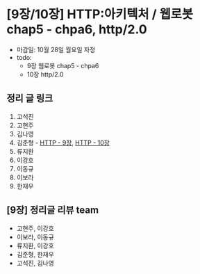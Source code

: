 # [9장/10장] HTTP:아키텍처 / 웹로봇 chap5 - chpa6, http/2.0

- 마감일: 10월 28일 월요일 자정
- todo:
  - 9장 웹로봇 chap5 - chpa6
  - 10장 http/2.0

## 정리 글 링크

1. 고석진
2. 고현주
3. 김나영
4. 김준형 - [HTTP - 9장](https://junjangsee.github.io/2019/10/20/network/network-09/), [HTTP - 10장](https://junjangsee.github.io/2019/10/27/network/network-10/)
5. 류지환
6. 이강호
7. 이동규
8. 이보라
9. 한재우

## [9장] 정리글 리뷰 team

- 고현주, 이강호
- 이보라, 이동규
- 류지환, 이강호
- 김준형, 한재우
- 고석진, 김나영
